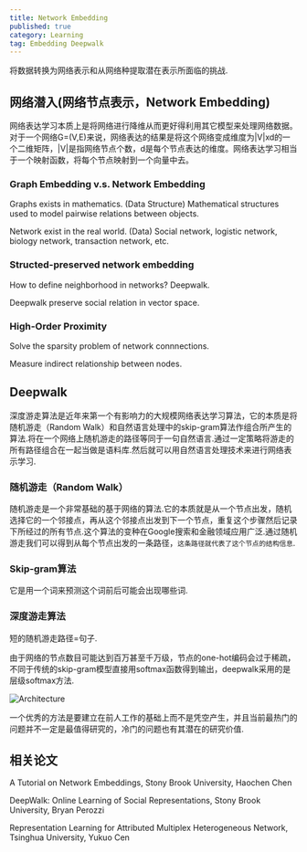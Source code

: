 ```yaml
---
title: Network Embedding
published: true
category: Learning
tag: Embedding Deepwalk 
---
```


将数据转换为网络表示和从网络种提取潜在表示所面临的挑战.

## 网络潜入(网络节点表示，Network Embedding)

网络表达学习本质上是将网络进行降维从而更好得利用其它模型来处理网络数据。对于一个网络G=(V,E)来说，网络表达的结果是将这个网络变成维度为|V|xd的一个二维矩阵，|V|是指网络节点个数，d是每个节点表达的维度。网络表达学习相当于一个映射函数，将每个节点映射到一个向量中去。


### Graph Embedding v.s. Network Embedding

Graphs exists in mathematics. (Data Structure)
Mathematical structures used to model pairwise relations between objects.

Network exist in the real world. (Data)
Social network, logistic network, biology network, transaction network, etc.

### Structed-preserved network embedding

How to define neighborhood in networks? Deepwalk.

Deepwalk preserve social relation in vector space.

### High-Order Proximity

Solve the sparsity problem of network connnections.

Measure indirect relationship between nodes.

## Deepwalk

 深度游走算法是近年来第一个有影响力的大规模网络表达学习算法，它的本质是将随机游走（Random Walk）和自然语言处理中的skip-gram算法作组合所产生的算法.将在一个网络上随机游走的路径等同于一句自然语言.通过一定策略将游走的所有路径组合在一起当做是语料库.然后就可以用自然语言处理技术来进行网络表示学习.

### 随机游走（Random Walk）

随机游走是一个非常基础的基于网络的算法.它的本质就是从一个节点出发，随机选择它的一个邻接点，再从这个邻接点出发到下一个节点，重复这个步骤然后记录下所经过的所有节点.这个算法的变种在Google搜索和金融领域应用广泛.通过随机游走我们可以得到从每个节点出发的一条路径，`这条路径就代表了这个节点的结构信息`.

### Skip-gram算法

它是用一个词来预测这个词前后可能会出现哪些词.

### 深度游走算法

短的随机游走路径=句子.

由于网络的节点数目可能达到百万甚至千万级，节点的one-hot编码会过于稀疏，不同于传统的skip-gram模型直接用softmax函数得到输出，deepwalk采用的是层级softmax方法.

![Architecture](http://plusnet.cn/assets/include/deepwalk_hierachical.png)

一个优秀的方法是要建立在前人工作的基础上而不是凭空产生，并且当前最热门的问题并不一定是最值得研究的，冷门的问题也有其潜在的研究价值.

## 相关论文

A Tutorial on Network Embeddings, Stony Brook University, Haochen Chen

DeepWalk: Online Learning of Social Representations, Stony Brook University, Bryan Perozzi

Representation Learning for Attributed Multiplex Heterogeneous Network, Tsinghua University, Yukuo Cen
